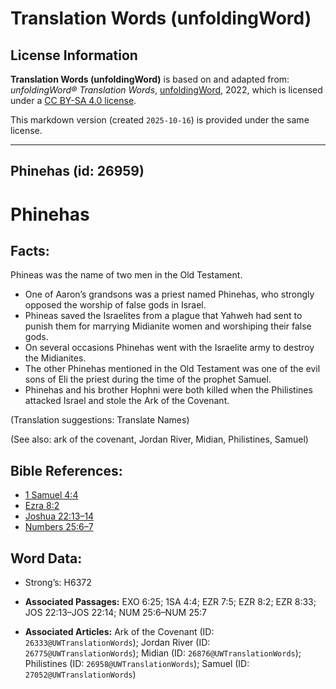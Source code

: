 # Translation Words (unfoldingWord)

## License Information

**Translation Words (unfoldingWord)** is based on and adapted from: _unfoldingWord® Translation Words_, [unfoldingWord](https://unfoldingword.org/utw), 2022, which is licensed under a [CC BY-SA 4.0 license](https://creativecommons.org/licenses/by-sa/4.0/legalcode.en).

This markdown version (created `2025-10-16`) is provided under the same license.



--------------------------------

## Phinehas (id: 26959)

Phinehas
========

Facts:
------

Phineas was the name of two men in the Old Testament.

* One of Aaron’s grandsons was a priest named Phinehas, who strongly opposed the worship of false gods in Israel.
* Phineas saved the Israelites from a plague that Yahweh had sent to punish them for marrying Midianite women and worshiping their false gods.
* On several occasions Phinehas went with the Israelite army to destroy the Midianites.
* The other Phinehas mentioned in the Old Testament was one of the evil sons of Eli the priest during the time of the prophet Samuel.
* Phinehas and his brother Hophni were both killed when the Philistines attacked Israel and stole the Ark of the Covenant.

(Translation suggestions: Translate Names)

(See also: ark of the covenant, Jordan River, Midian, Philistines, Samuel)

Bible References:
-----------------

* [1 Samuel 4:4](https://ref.ly/1Sam4:4)
* [Ezra 8:2](https://ref.ly/Ezra8:2)
* [Joshua 22:13–14](https://ref.ly/Josh22:13-Josh22:14)
* [Numbers 25:6–7](https://ref.ly/Num25:6-Num25:7)

Word Data:
----------

* Strong’s: H6372

* **Associated Passages:** EXO 6:25; 1SA 4:4; EZR 7:5; EZR 8:2; EZR 8:33; JOS 22:13–JOS 22:14; NUM 25:6–NUM 25:7
* **Associated Articles:** Ark of the Covenant (ID: `26333@UWTranslationWords`); Jordan River (ID: `26775@UWTranslationWords`); Midian (ID: `26876@UWTranslationWords`); Philistines (ID: `26958@UWTranslationWords`); Samuel (ID: `27052@UWTranslationWords`)

